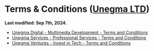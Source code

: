 # Terms & Conditions ([Unegma LTD](https://unegma.com))

**Last modified: Sep 7th, 2024.**

* [Unegma Digital - Multimedia Development - Terms and Conditions](https://unegma.digital/terms)
* [Unegma Services - Professional Services - Terms and Conditions](https://unegma.services/terms)
* [Unegma Ventures - Invest in Tech - Terms and Conditions](https://unegma.ventures/terms)
